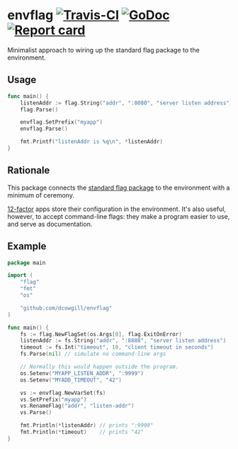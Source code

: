 # envflag [![Travis-CI](https://travis-ci.org/dcowgill/envflag.svg)](https://travis-ci.org/dcowgill/envflag) [![GoDoc](https://godoc.org/github.com/dcowgill/envflag?status.svg)](http://godoc.org/github.com/dcowgill/envflag) [![Report card](https://goreportcard.com/badge/github.com/dcowgill/envflag)](https://goreportcard.com/report/github.com/dcowgill/envflag)

Minimalist approach to wiring up the standard flag package to the environment.

## Usage

```go
func main() {
    listenAddr := flag.String("addr", ":8080", "server listen address")
    flag.Parse()

    envflag.SetPrefix("myapp")
    envflag.Parse()

    fmt.Printf("listenAddr is %q\n", *listenAddr)
}
```

## Rationale

This package connects the [standard flag package](https://godoc.org/flag) to the
environment with a minimum of ceremony.

[12-factor](https://12factor.net/config) apps store their configuration in the
environment. It's also useful, however, to accept command-line flags: they make
a program easier to use, and serve as documentation.

## Example

```go
package main

import (
	"flag"
	"fmt"
	"os"

	"github.com/dcowgill/envflag"
)

func main() {
	fs := flag.NewFlagSet(os.Args[0], flag.ExitOnError)
	listenAddr := fs.String("addr", ":8888", "server listen address")
	timeout := fs.Int("timeout", 10, "client timeout in seconds")
	fs.Parse(nil) // simulate no command-line args

	// Normally this would happen outside the program.
	os.Setenv("MYAPP_LISTEN_ADDR", ":9999")
	os.Setenv("MYADD_TIMEOUT", "42")

	vs := envflag.NewVarSet(fs)
	vs.SetPrefix("myapp")
	vs.RenameFlag("addr", "listen-addr")
	vs.Parse()

	fmt.Println(*listenAddr) // prints ":9999"
	fmt.Println(*timeout)    // prints "42"
}
```
